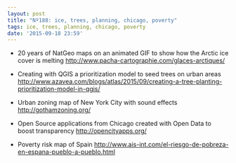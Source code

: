 ```yaml
---
layout: post
title: "Nº188: ice, trees, planning, chicago, poverty"
tags: ice, trees, planning, chicago, poverty
date: '2015-09-18 23:59'
---
```



* 20 years of NatGeo maps on an animated GIF to show how the Arctic ice cover is melting
  http://www.pacha-cartographie.com/glaces-arctiques/

* Creating with QGIS a prioritization model to seed trees on urban areas
  http://www.azavea.com/blogs/atlas/2015/09/creating-a-tree-planting-prioritization-model-in-qgis/

* Urban zoning map of New York City with sound effects
  http://gothamzoning.org/

* Open Source applications from Chicago created with Open Data to boost transparency
  http://opencityapps.org/

* Poverty risk map of Spain
  http://www.ais-int.com/el-riesgo-de-pobreza-en-espana-pueblo-a-pueblo.html